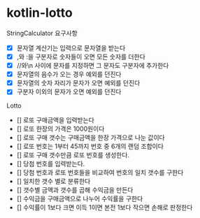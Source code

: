 # kotlin-lotto

StringCalculator
요구사항
- [x] 문자열 계산기는 입력으로 문자열을 받는다
- [x] ,와 :을 구분자로 숫자들이 오면 모든 숫자를 더한다
- [x] //와\n 사이에 문자를 지정하면 그 문자도 구분자에 추가한다
- [x] 문자열의 음수가 오는 경우 예외를 던진다
- [x] 문자열의 숫자 자리가 문자가 오면 예외를 던진다
- [x] 구분자 이외의 문자가 오면 예외를 던진다

Lotto
- [] 로또 구매금액을 입력받는다
- [] 로또 한장의 가격은 1000원이다
- [] 로또 구매 갯수는 구매금액을 한장 가격으로 나눈 값이다
- [] 로또 번호는 1부터 45까지 번호 중 6개의 랜덤 조합이다
- [] 로또 구매 갯수만큼 로또 번호를 생성한다.
- [] 당첨 번호를 입력받는다.
- [] 당첨 번호과 로또 번호들을 비교하여 번호의 일치 갯수를 구한다
- [] 일치한 갯수 별로 분류한다
- [] 갯수별 금액과 갯수를 곱해 수익금을 만든다
- [] 수익금을 구매금액으로 나누어 수익률을 구한다
- [] 수익률이 1보다 크면 이득 1이면 본전 1보다 작으면 손해로 판정한다